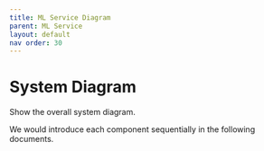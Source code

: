 ```yaml
---
title: ML Service Diagram
parent: ML Service
layout: default
nav order: 30
---
```

# System Diagram
 Show the overall system diagram.
 
We would introduce each component sequentially in the following documents.